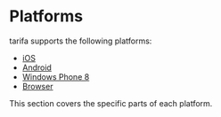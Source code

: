 # Platforms

tarifa supports the following platforms:

* [iOS](./ios.md)
* [Android](./android.md)
* [Windows Phone 8](./wp8.md)
* [Browser](./browser.md)

This section covers the specific parts of each platform.
